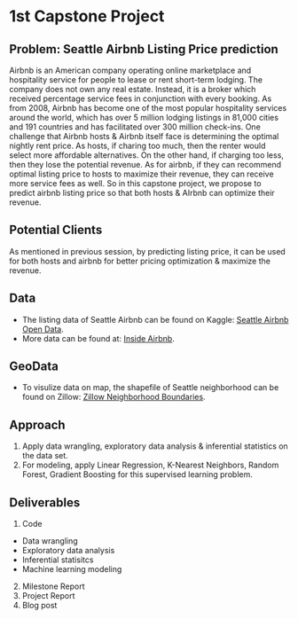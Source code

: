 # 1st Capstone Project


## Problem: Seattle Airbnb Listing Price prediction
Airbnb is an American company operating online marketplace and hospitality service for people to lease or rent short-term lodging. The company does not own any real estate. Instead, it is a broker which received percentage service fees in conjunction with every booking.
As from 2008, Airbnb has become one of the most popular hospitality services around the world, which has over 5 million lodging listings in 81,000 cities and 191 countries and has facilitated over 300 million check-ins. 
One challenge that Airbnb hosts & Airbnb itself face is determining the optimal nightly rent price. As hosts, if charing too much, then the renter would select more affordable alternatives. On the other hand, if charging too less, then they lose the potential revenue. As for airbnb, if they can recommend optimal listing price to hosts to maximize their revenue, they can receive more service fees as well.
So in this capstone project, we propose to predict airbnb listing price so that both hosts & AIrbnb can optimize their revenue.


## Potential Clients
As mentioned in previous session, by predicting listing price, it can be used for both hosts and airbnb for better pricing optimization & maximize the revenue.


## Data
* The listing data of Seattle Airbnb can be found on Kaggle:
[Seattle Airbnb Open Data](https://www.kaggle.com/airbnb/seattle).
* More data can be found at:
[Inside Airbnb](http://insideairbnb.com/get-the-data.html).

## GeoData
* To visulize data on map, the shapefile of Seattle neighborhood can be found on Zillow:
[Zillow Neighborhood Boundaries](https://www.zillow.com/howto/api/neighborhood-boundaries.htm).


## Approach
1. Apply data wrangling, exploratory data analysis & inferential statistics on the data set.
2. For modeling, apply Linear Regression, K-Nearest Neighbors, Random Forest, Gradient Boosting for this supervised learning problem.


## Deliverables
1. Code
 - Data wrangling
 - Exploratory data analysis
 - Inferential statisitcs
 - Machine learning modeling
2. Milestone Report
3. Project Report
4. Blog post
